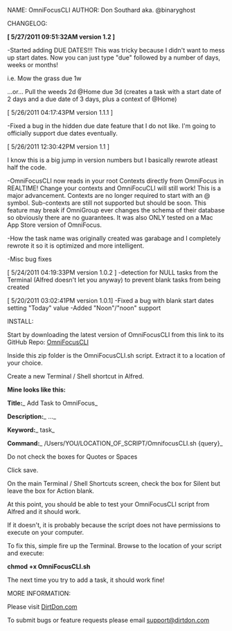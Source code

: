 NAME: OmniFocusCLI
AUTHOR:	Don Southard aka. @binaryghost

CHANGELOG:

**[ 5/27/2011 09:51:32AM version 1.2 ]**

-Started adding DUE DATES!!! This was tricky because I didn't want to mess up start dates. Now you can just type "due" followed by a number of days, weeks or months!

i.e. Mow the grass due 1w

...or... Pull the weeds 2d @Home due 3d (creates a task with a start date of 2 days and a due date of 3 days, plus a context of @Home)

[ 5/26/2011 04:17:43PM version 1.1.1 ]

-Fixed a bug in the hidden due date feature that I do not like. I'm going to officially support due dates eventually.

[ 5/26/2011 12:30:42PM version 1.1 ]

I know this is a big jump in version numbers but I basically rewrote atleast half the code. 

-OmniFocusCLI now reads in your root Contexts directly from OmniFocus in REALTIME! Change your contexts and OmniFocuCLI will still work! This is a major advancement. Contexts are no longer required to start with an @ symbol. Sub-contexts are still not supported but should be soon. This feature may break if OmniGroup ever changes the schema of their database so obviously there are no guarantees. It was also ONLY tested on a Mac App Store version of OmniFocus.

-How the task name was originally created was garabage and I completely rewrote it so it is optimized and more intelligent. 

-Misc bug fixes

[ 5/24/2011 04:19:33PM version 1.0.2 ]
-detection for NULL tasks from the Terminal (Alfred doesn't let you anyway) to prevent blank tasks from being created

[ 5/20/2011 03:02:41PM version 1.0.1]
-Fixed a bug with blank start dates setting "Today" value
-Added "Noon"/"noon" support


INSTALL:

Start by downloading the latest version of OmniFocusCLI from this link to its GitHub Repo: [OmniFocusCLI](https://github.com/binaryghost/OmniFocusCLI/zipball/master)

Inside this zip folder is the OmniFocusCLI.sh script. Extract it to a location of your choice.

Create a new Terminal / Shell shortcut in Alfred.

**Mine looks like this:**

**Title:**_ Add Task to OmniFocus_

**Description:**_ ..._

**Keyword:**_ task_

**Command:**_ /Users/YOU/LOCATION_OF_SCRIPT/OmnifocusCLI.sh {query}_

Do not check the boxes for Quotes or Spaces

Click save.

On the main Terminal / Shell Shortcuts screen, check the box for Silent but leave the box for Action blank.

At this point, you should be able to test your OmniFocusCLI script from Alfred and it should work.

If it doesn't, it is probably because the script does not have permissions to execute on your computer.

To fix this, simple fire up the Terminal. Browse to the location of your script and execute:

**chmod +x OmniFocusCLI.sh**

The next time you try to add a task, it should work fine!

MORE INFORMATION:

Please visit [DirtDon.com](http://www.dirtdon.com/?p=963)

To submit bugs or feature requests please email [support@dirtdon.com](mailto:support@dirtdon.com)

